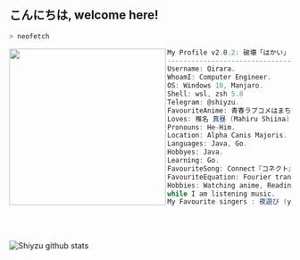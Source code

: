 <h2>こんにちは, welcome here!</h2>


```zsh
> neofetch
```
<img align="left" src="https://i.ibb.co/Zf3np43/shiina-mahiru-render-by-minhchauk1k-dfdkmu0-11zon.png" width="280px"/> 

```csharp
My Profile v2.0.2: 破壊「はかい」
-------------------------------
Username: Qirara.
WhoamI: Computer Engineer.
OS: Windows 10, Manjaro.
Shell: wsl, zsh 5.8
Telegram: @shiyzu.
FavouriteAnime: 青春ラブコメはまちがっている。(My Teen Romantic Comedy SNAFU)
Loves: 椎名 真昼 (Mahiru Shiina) (❤️ ω ❤️), listening music.
Pronouns: He-Him.
Location: Alpha Canis Majoris.
Languages: Java, Go.
Hobbyes: Java.
Learning: Go.
FavouriteSong: Connect『コネクト』- ClariS (Mahou Shoujo Madoka★Magica OP)
FavouriteEquation: Fourier transform. 
Hobbies: Watching anime, Reading light novels, Coding 
while I am listening music.
My Favourite singers : 夜遊び (yoasobi) and クラリス (ClariS). 🎤🎶🎼

```
<br>
<br>
 

![Shiyzu github stats](https://bad-apple-github-readme.vercel.app/api?show_bg=1&username=qyu4x)

<!--![Top Langs](https://github-readme-stats.vercel.app/api/top-langs/?username=qyu4x&layout=compact)--!>

<br>
